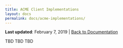 ```yaml
---
title: ACME Client Implementations
layout: docs
permalink: docs/acme-implementations/
---
```


**Last updated**: February 7, 2019 \| [Back to Documentation](/docs/)

TBD TBD TBD
